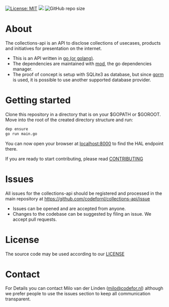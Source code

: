 [![License: MIT](https://img.shields.io/badge/License-MIT-yellow.svg)](https://opensource.org/licenses/MIT) ![](https://travis-ci.org/codefornl/collections-api.svg?branch=master)
![GitHub repo size](https://img.shields.io/github/repo-size/codefornl/collections-api)
# About

The collections-api is an API to disclose collections of usecases, products and initiatives for presentation on the internet.

* This is an API written in [go (or golang)](https://https://golang.org/).
* The dependencies are maintained with [mod](https://blog.golang.org/using-go-modules), the go dependencies manager.
* The proof of concept is setup with SQLite3 as database, but since [gorm](https://gorm.io) is used, it is possible to use another supported database provider.

# Getting started

Clone this repository in a directory that is on your $GOPATH or $GOROOT. Move into the root of the created directory structure and run:

```bash
dep ensure
go run main.go
```

You can now open your browser at [localhost:8000](http://localhost:8000) to find the HAL endpoint there.

If you are ready to start contributing, please read [CONTRIBUTING](CONTRIBUTING.md)

# Issues
All issues for the collections-api should be registered and processed in the main repository at https://github.com/codefornl/collections-api/issue

- Issues can be opened and are accepted from anyone.
- Changes to the codebase can be suggested by filing an issue. We accept pull requests.

# License

The source code may be used according to our [LICENSE](LICENSE.md)

# Contact

For Details you can contact Milo van der Linden (milo@codefor.nl) although we prefer people to use the issues section to keep all communication transparent.
    
